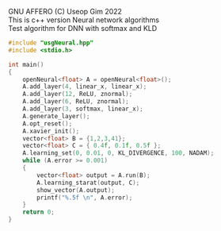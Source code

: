 GNU AFFERO (C) Useop Gim 2022\
This is c++ version Neural network algorithms\
Test algorithm for DNN with softmax and KLD
```cpp
#include "usgNeural.hpp"
#include <stdio.h>

int main()
{
	openNeural<float> A = openNeural<float>();
	A.add_layer(4, linear_x, linear_x);
	A.add_layer(12, ReLU, znormal);
	A.add_layer(6, ReLU, znormal);
	A.add_layer(3, softmax, linear_x);
	A.generate_layer(); 
	A.opt_reset();
	A.xavier_init();
	vector<float> B = {1,2,3,41};
	vector<float> C = { 0.4f, 0.1f, 0.5f };
	A.learning_set(0, 0.01, 0, KL_DIVERGENCE, 100, NADAM);
	while (A.error >= 0.001)
	{
		vector<float> output = A.run(B);
		A.learning_starat(output, C);
		show_vector(A.output);
		printf("%.5f \n", A.error);
	}
	return 0;
}
```
